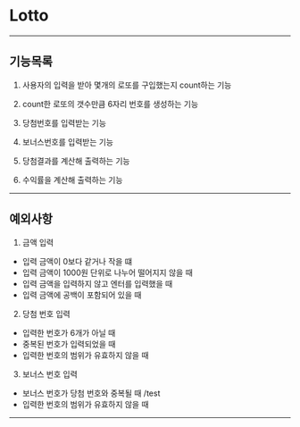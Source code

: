 # Lotto

---

## 기능목록

1. 사용자의 입력을 받아 몇개의 로또를 구입했는지 count하는 기능

2. count한 로또의 갯수만큼 6자리 번호를 생성하는 기능

3. 당첨번호를 입력받는 기능

4. 보너스번호를 입력받는 기능

5. 당첨결과를 계산해 출력하는 기능

6. 수익률을 계산해 출력하는 기능

---

## 예외사항

1. 금액 입력

- 입력 금액이 0보다 같거나 작을 떄
- 입력 금액이 1000원 단위로 나누어 떨어지지 않을 때
- 입력 금액을 입력하지 않고 엔터를 입력했을 때
- 입력 금액에 공백이 포함되어 있을 때

2. 당첨 번호 입력

- 입력한 번호가 6개가 아닐 때
- 중복된 번호가 입력되었을 때
- 입력한 번호의 범위가 유효하지 않을 때

3. 보너스 번호 입력

- 보너스 번호가 당첨 번호와 중복될 때 /test
- 입력한 번호의 범위가 유효하지 않을 때

---
